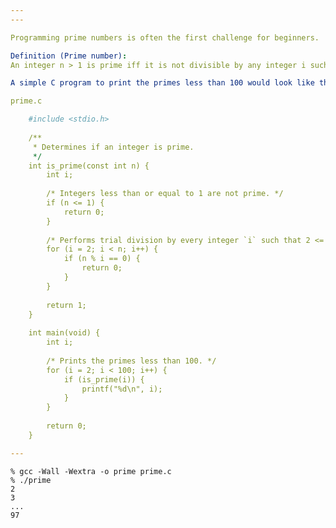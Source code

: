 ```yaml
---
---

Programming prime numbers is often the first challenge for beginners.

Definition (Prime number):
An integer n > 1 is prime iff it is not divisible by any integer i such that 2 <= i <= n - 1.

A simple C program to print the primes less than 100 would look like this:

prime.c

    #include <stdio.h>
    
    /**
     * Determines if an integer is prime.
     */
    int is_prime(const int n) {
        int i;
    
        /* Integers less than or equal to 1 are not prime. */
        if (n <= 1) {
            return 0;
        }
    
        /* Performs trial division by every integer `i` such that 2 <= `i` <= `n` - 1. */
        for (i = 2; i < n; i++) {
            if (n % i == 0) {
                return 0;
            }
        }
    
        return 1;
    }
    
    int main(void) {
        int i;
    
        /* Prints the primes less than 100. */
        for (i = 2; i < 100; i++) {
            if (is_prime(i)) {
                printf("%d\n", i);
            }
        }
    
        return 0;
    }

---
```


    % gcc -Wall -Wextra -o prime prime.c
    % ./prime
    2
    3
    ...
    97
